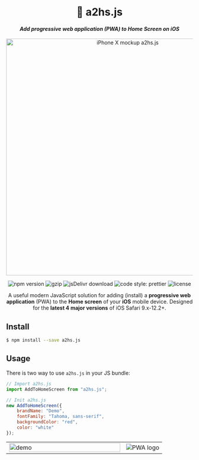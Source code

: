 <h1 align="center">📲 a2hs.js</h1>
<h4 align="center"><i>Add progressive web application (PWA) to Home Screen on iOS</i></h4>

<p align="center">
  <img width="640px" src="https://user-images.githubusercontent.com/11155743/57543776-fd47ba80-735d-11e9-8c7d-07b0f498b627.jpg" alt="iPhone X mockup a2hs.js"/>
</p>

<p align="center">
    <img src="https://badge.fury.io/js/a2hs.js.svg" alt="npm version"/>
    <img src="https://img.shields.io/badge/GZip_size-1.9_KB-green.svg?style=flat" alt="gzip"/>
    <img src="https://data.jsdelivr.com/v1/package/npm/a2hs.js/badge?style=rounded" alt="jsDelivr download"/>
    <img src="https://img.shields.io/badge/code_style-prettier-ff69b4.svg?style=flat" alt="code style: prettier"/>
    <img src="https://img.shields.io/badge/license-MIT-yellow.svg?style=flat" alt="license"/>
</p>

<p align="center">
    A useful modern JavaScript solution for adding (install) a <b>progressive web application</b> (PWA) to the <b>Home screen</b> of your <b>iOS</b> mobile device. Designed for the <b>latest 4 major versions</b> of iOS Safari 9.x-12.2+.
</p>

## Install

```bash
$ npm install --save a2hs.js
```

## Usage

There is two way to use `a2hs.js` in your JS bundle:

```js
// Import a2hs.js
import AddToHomeScreen from "a2hs.js";

// Init a2hs.js
new AddToHomeScreen({
    brandName: "Demo",
    fontFamily: "Tahoma, sans-serif",
    backgroundColor: "red",
    color: "white"
});
```
<table border="0">
 <tr border="0">
   <td width="300px" border="0">
     <img width="100%" src="https://user-images.githubusercontent.com/11155743/57539303-e2bc1400-7352-11e9-951c-07bb63b4cb61.gif" alt="demo"/>
   </td>
   <td border="0">
     <img src="https://user-images.githubusercontent.com/3104648/28352004-a055292c-6c4b-11e7-9c6b-a94cdc2a5458.png" alt="PWA logo"/>
   </td>
 </tr>
</table>
